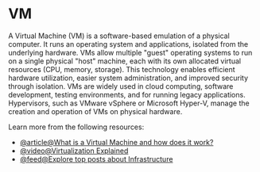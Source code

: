 # VM

A Virtual Machine (VM) is a software-based emulation of a physical computer. It runs an operating system and applications, isolated from the underlying hardware. VMs allow multiple "guest" operating systems to run on a single physical "host" machine, each with its own allocated virtual resources (CPU, memory, storage). This technology enables efficient hardware utilization, easier system administration, and improved security through isolation. VMs are widely used in cloud computing, software development, testing environments, and for running legacy applications. Hypervisors, such as VMware vSphere or Microsoft Hyper-V, manage the creation and operation of VMs on physical hardware.

Learn more from the following resources:

- [@article@What is a Virtual Machine and how does it work?](https://azure.microsoft.com/en-gb/resources/cloud-computing-dictionary/what-is-a-virtual-machine)
- [@video@Virtualization Explained](https://www.youtube.com/watch?v=UBVVq-xz5i0)
- [@feed@Explore top posts about Infrastructure](https://app.daily.dev/tags/infrastructure?ref=roadmapsh)
